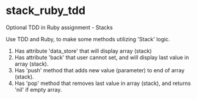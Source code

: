# stack_ruby_tdd
Optional TDD in Ruby assignment - Stacks

Use TDD and Ruby, to make some methods utilizing 'Stack' logic. 
1. Has attribute 'data_store' that will display array (stack)
2. Has attribute 'back' that user cannot set, and will display last value in array (stack). 
3. Has 'push' method that adds new value (parameter) to end of array (stack). 
4. Has 'pop' method that removes last value in array (stack), and returns 'nil' if empty array. 

